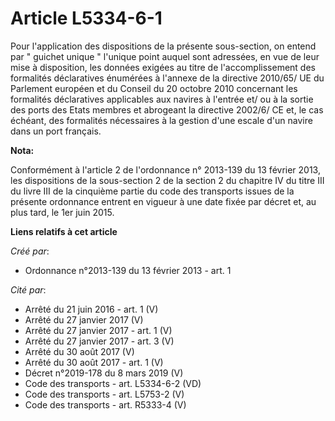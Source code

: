 # Article L5334-6-1

Pour l'application des dispositions de la présente sous-section, on entend par " guichet unique " l'unique point auquel sont
adressées, en vue de leur mise à disposition, les données exigées au titre de l'accomplissement des formalités déclaratives
énumérées à l'annexe de la directive 2010/65/ UE du Parlement européen et du Conseil du 20 octobre 2010 concernant les
formalités déclaratives applicables aux navires à l'entrée et/ ou à la sortie des ports des Etats membres et abrogeant la
directive 2002/6/ CE et, le cas échéant, des formalités nécessaires à la gestion d'une escale d'un navire dans un port
français.

**Nota:**

Conformément à l'article 2 de l'ordonnance n° 2013-139 du 13 février 2013, les dispositions de la sous-section 2 de la
section 2 du chapitre IV du titre III du livre III de la cinquième partie du code des transports issues de la présente
ordonnance entrent en vigueur à une date fixée par décret et, au plus tard, le 1er juin 2015.

**Liens relatifs à cet article**

_Créé par_:

  - Ordonnance n°2013-139 du 13 février 2013 - art. 1

_Cité par_:

  - Arrêté du 21 juin 2016 - art. 1 (V)
  - Arrêté du 27 janvier 2017 (V)
  - Arrêté du 27 janvier 2017 - art. 1 (V)
  - Arrêté du 27 janvier 2017 - art. 3 (V)
  - Arrêté du 30 août 2017 (V)
  - Arrêté du 30 août 2017 - art. 1 (V)
  - Décret n°2019-178 du 8 mars 2019 (V)
  - Code des transports - art. L5334-6-2 (VD)
  - Code des transports - art. L5753-2 (V)
  - Code des transports - art. R5333-4 (V)
